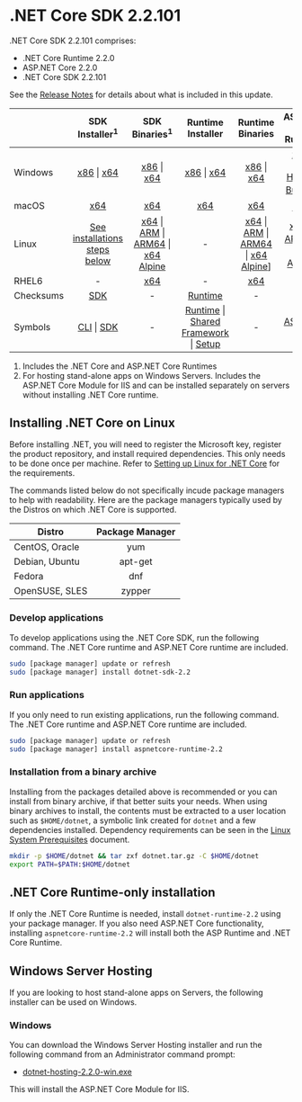 # .NET Core SDK 2.2.101

.NET Core SDK 2.2.101 comprises:

* .NET Core Runtime 2.2.0
* ASP.NET Core 2.2.0
* .NET Core SDK 2.2.101

See the [Release Notes][release-notes] for details about what is included in this update.

|           | SDK Installer<sup>1</sup>                        | SDK Binaries<sup>1</sup>                 | Runtime Installer                                        | Runtime Binaries                                 | ASP.NET Core Runtime           |
| --------- | :------------------------------------------:     | :----------------------:                 | :---------------------------:                            | :-------------------------:                      | :-----------------:            |
| Windows   | [x86][dotnet-sdk-win-x86.exe] \| [x64][dotnet-sdk-win-x64.exe] | [x86][dotnet-sdk-win-x86.zip] \| [x64][dotnet-sdk-win-x64.zip] | [x86][dotnet-runtime-win-x86.exe] \| [x64][dotnet-runtime-win-x64.exe] | [x86][dotnet-runtime-win-x86.zip] \| [x64][dotnet-runtime-win-x64.zip] | [x86][aspnetcore-runtime-win-x86.exe] \| [x64][aspnetcore-runtime-win-x64.exe] <br> [Hosting Bundle][dotnet-hosting-win.exe]<sup>2</sup> |
| macOS     | [x64][dotnet-sdk-osx-x64.pkg]  | [x64][dotnet-sdk-osx-x64.tar.gz]     | [x64][dotnet-runtime-osx-x64.pkg] | [x64][dotnet-runtime-osx-x64.tar.gz] | [x64][aspnetcore-runtime-osx-x64.tar.gz]<sup>1</sup>
| Linux     | [See installations steps below][linux-install]   | [x64][dotnet-sdk-linux-x64.tar.gz] \| [ARM][dotnet-sdk-linux-arm.tar.gz] \| [ARM64][dotnet-sdk-linux-arm64.tar.gz] \| [x64 Alpine][dotnet-sdk-linux-musl-x64.tar.gz] | - | [x64][dotnet-runtime-linux-x64.tar.gz] \| [ARM][dotnet-runtime-linux-arm.tar.gz] \| [ARM64][dotnet-runtime-linux-arm64.tar.gz] \| [x64 Alpine][dotnet-runtime-linux-musl-x64.tar.gz]] | [x64][aspnetcore-runtime-linux-x64.tar.gz]<sup>1</sup>  \| [ARM32][aspnetcore-runtime-linux-arm.tar.gz]<sup>1</sup> \| [x64 Alpine][aspnetcore-runtime-linux-musl-x64.tar.gz]<sup>1</sup> |
| RHEL6     | -                                                | [x64][dotnet-sdk-rhel.6-x64.tar.gz]                    | -                                                        | [x64][dotnet-runtime-rhel.6-x64.tar.gz] | - |
| Checksums | [SDK][checksums-sdk]                             | -                                        | [Runtime][checksums-runtime]                             | - | - |
| Symbols   | [CLI][cli-symbols.zip] \| [SDK][dotnet-sdk-symbols.zip]  | -                                        | [Runtime][coreclr-symbols.zip] \| [Shared Framework][corefx-symbols.zip] \| [Setup][core-setup-symbols.zip] | - | [ASP.NET Core][aspnet-symbols.zip] |

1. Includes the .NET Core and ASP.NET Core Runtimes
2. For hosting stand-alone apps on Windows Servers. Includes the ASP.NET Core Module for IIS and can be installed separately on servers without installing .NET Core runtime.

## Installing .NET Core on Linux

Before installing .NET, you will need to register the Microsoft key, register the product repository, and install required dependencies. This only needs to be done once per machine. Refer to [Setting up Linux for .NET Core][linux-setup] for the requirements.

The commands listed below do not specifically incude package managers to help with readability. Here are the package managers typically used by the Distros on which .NET Core is supported.

| Distro | Package Manager  |
| ---             | :----:  |
| CentOS, Oracle  | yum     |
| Debian, Ubuntu  | apt-get |
| Fedora          | dnf     |
| OpenSUSE, SLES  | zypper  |

### Develop applications

To develop applications using the .NET Core SDK, run the following command. The .NET Core runtime and ASP.NET Core runtime are included.

```bash
sudo [package manager] update or refresh
sudo [package manager] install dotnet-sdk-2.2
```

### Run applications

If you only need to run existing applications, run the following command. The .NET Core runtime and ASP.NET Core runtime are included.

```bash
sudo [package manager] update or refresh
sudo [package manager] install aspnetcore-runtime-2.2
```

### Installation from a binary archive

Installing from the packages detailed above is recommended or you can install from binary archive, if that better suits your needs. When using binary archives to install, the contents must be extracted to a user location such as `$HOME/dotnet`, a symbolic link created for `dotnet` and a few dependencies installed. Dependency requirements can be seen in the [Linux System Prerequisites](https://github.com/dotnet/core/blob/main/Documentation/linux-prereqs.md) document.

```bash
mkdir -p $HOME/dotnet && tar zxf dotnet.tar.gz -C $HOME/dotnet
export PATH=$PATH:$HOME/dotnet
```

## .NET Core Runtime-only installation

If only the .NET Core Runtime is needed, install `dotnet-runtime-2.2` using your package manager. If you also need ASP.NET Core functionality, installing `aspnetcore-runtime-2.2` will install both the ASP Runtime and .NET Core Runtime.

## Windows Server Hosting

If you are looking to host stand-alone apps on Servers, the following installer can be used on Windows.

### Windows

You can download the Windows Server Hosting installer and run the following command from an Administrator command prompt:

* [dotnet-hosting-2.2.0-win.exe][dotnet-hosting-win.exe]

This will install the ASP.NET Core Module for IIS.

[blob-runtime]: https://dotnetcli.blob.core.windows.net/dotnet/Runtime/
[blob-sdk]: https://dotnetcli.blob.core.windows.net/dotnet/Sdk/
[release-notes]: https://github.com/dotnet/core/blob/main/release-notes/2.2/2.2.101-SDK/2.2.101.md

[aspnetcore-runtime-linux-arm.tar.gz]: https://download.visualstudio.microsoft.com/download/pr/860e937d-aa99-4047-b957-63b4cba047de/da5ed8a5e7c1ac3b4f3d59469789adac/aspnetcore-runtime-2.2.0-linux-arm.tar.gz
[aspnetcore-runtime-linux-musl-x64.tar.gz]: https://download.visualstudio.microsoft.com/download/pr/60655cf9-5d19-4146-ac65-7ce8a23b5a4b/4393f9d9c5ebe85a2e27d83f500a6562/aspnetcore-runtime-2.2.0-linux-musl-x64.tar.gz
[aspnetcore-runtime-linux-x64.tar.gz]: https://download.visualstudio.microsoft.com/download/pr/69ee3993-54fe-4687-9388-25b1e0c888fb/df2ba0637e68f6e8ee212a38756a4002/aspnetcore-runtime-2.2.0-linux-x64.tar.gz
[aspnetcore-runtime-osx-x64.tar.gz]: https://download.visualstudio.microsoft.com/download/pr/569b6c23-1b22-458f-91d0-b7b45ad4efcd/daafc07506cf1e42d62b6df0c1843515/aspnetcore-runtime-2.2.0-osx-x64.tar.gz
[aspnetcore-runtime-win-arm.zip]: https://download.visualstudio.microsoft.com/download/pr/7f19b834-339a-41b2-8709-0f29dcb27ce8/e062f2bc065c89ae80d3f5a118534664/aspnetcore-runtime-2.2.0-win-arm.zip
[aspnetcore-runtime-win-x64.exe]: https://download.visualstudio.microsoft.com/download/pr/4d87102c-31b3-46a0-bf94-698a12481366/a1c3cdf6cc5a5029b58329954430129b/aspnetcore-runtime-2.2.0-win-x64.exe
[aspnetcore-runtime-win-x64.zip]: https://download.visualstudio.microsoft.com/download/pr/8073bb2c-6e05-4486-81eb-f37cb714a1b6/03ffd5e3934f6143cdfc87e04ccc3797/aspnetcore-runtime-2.2.0-win-x64.zip
[aspnetcore-runtime-win-x86.exe]: https://download.visualstudio.microsoft.com/download/pr/70800ed3-22cd-4111-9e00-e9fc3535d5c6/f7b76341e582f3a8952b7fdec06e0646/aspnetcore-runtime-2.2.0-win-x86.exe
[aspnetcore-runtime-win-x86.zip]: https://download.visualstudio.microsoft.com/download/pr/3974a408-f437-44e7-8bf2-8ccf7f6ef73e/bcc8807e64d3b24c8cfd43e9f47521e5/aspnetcore-runtime-2.2.0-win-x86.zip
[dotnet-hosting-win.exe]: https://download.visualstudio.microsoft.com/download/pr/48adfc75-bce7-4621-ae7a-5f3c4cf4fc1f/9a8e07173697581a6ada4bf04c845a05/dotnet-hosting-2.2.0-win.exe
[dotnet-runtime-linux-arm.tar.gz]: https://download.visualstudio.microsoft.com/download/pr/a3f3e38e-246a-4eab-8da3-63f9cd1b1c13/c2e795a9bb03bc75d3cfa767f3f77310/dotnet-runtime-2.2.0-linux-arm.tar.gz
[dotnet-runtime-linux-arm64.tar.gz]: https://download.visualstudio.microsoft.com/download/pr/8931cb99-76f8-4d62-82be-881b79b03aac/9b31f0cbd0caac6d1639cece76d414a8/dotnet-runtime-2.2.0-linux-arm64.tar.gz
[dotnet-runtime-linux-musl-x64.tar.gz]: https://download.visualstudio.microsoft.com/download/pr/6bb6c059-a9fe-44ad-9f9e-12027c858253/2742ebd7660077902e4a5f3f85d156c7/dotnet-runtime-2.2.0-linux-musl-x64.tar.gz
[dotnet-runtime-linux-x64.tar.gz]: https://download.visualstudio.microsoft.com/download/pr/1057e14e-16cc-410b-80a4-5c2420c8359c/004dc3ce8255475d4723de9a011ac513/dotnet-runtime-2.2.0-linux-x64.tar.gz
[dotnet-runtime-osx-x64.pkg]: https://download.visualstudio.microsoft.com/download/pr/953c69dc-2b70-4237-89e8-d0675d8e89b7/4ccde130c14f69659da5826c0b2fbe95/dotnet-runtime-2.2.0-osx-x64.pkg
[dotnet-runtime-osx-x64.tar.gz]: https://download.visualstudio.microsoft.com/download/pr/1d8682c5-f211-4724-9f6b-0d44eb1593d4/32d8ff5607122a05e2200fe0961cfc40/dotnet-runtime-2.2.0-osx-x64.tar.gz
[dotnet-runtime-rhel.6-x64.tar.gz]: https://download.visualstudio.microsoft.com/download/pr/279664c2-a29a-423b-967d-d58bc7abe14c/a40e0f1065c062b6dc91cf4523111513/dotnet-runtime-2.2.0-rhel.6-x64.tar.gz
[dotnet-runtime-win-arm.zip]: https://download.visualstudio.microsoft.com/download/pr/42443f24-e035-42c2-a998-57f58a7573ea/d885e17a85793394ad12b804999cfc32/dotnet-runtime-2.2.0-win-arm.zip
[dotnet-runtime-win-arm64.zip]: https://download.visualstudio.microsoft.com/download/pr/be1aa948-6b3a-418c-bb85-5bb8ca4be04c/8aa70e41272cbaf2b619b4cd4824974b/dotnet-runtime-2.2.0-win-arm64.zip
[dotnet-runtime-win-x64.exe]: https://download.visualstudio.microsoft.com/download/pr/03b9322b-c24d-4219-a092-baf7d6e4d124/83a706f62a41c466805dedc23429427b/dotnet-runtime-2.2.0-win-x64.exe
[dotnet-runtime-win-x64.zip]: https://download.visualstudio.microsoft.com/download/pr/62711024-fa98-4919-9fe0-466744b20941/4cdef0431350a441b45e11784f657b09/dotnet-runtime-2.2.0-win-x64.zip
[dotnet-runtime-win-x86.exe]: https://download.visualstudio.microsoft.com/download/pr/2ed3aa9d-dd33-4a00-bb51-814de2b92d0c/0624fc37ff340d2b38c95a1f667de99c/dotnet-runtime-2.2.0-win-x86.exe
[dotnet-runtime-win-x86.zip]: https://download.visualstudio.microsoft.com/download/pr/ab4bbec2-ace5-487b-85fd-4ac897440040/23e50fbfc65d3b54aec21107eeb0a66d/dotnet-runtime-2.2.0-win-x86.zip

[dotnet-sdk-linux-arm.tar.gz]: https://download.visualstudio.microsoft.com/download/pr/36bff52b-2cdd-4011-8e92-d00f7537704f/9885ba267b1ef29a1401adc387d9a016/dotnet-sdk-2.2.101-linux-arm.tar.gz
[dotnet-sdk-linux-arm64.tar.gz]: https://download.visualstudio.microsoft.com/download/pr/459a91e4-6346-4c46-8a80-1d4e65365c4f/aff3944147386e5aeb6b0fd9a5fd6c68/dotnet-sdk-2.2.101-linux-arm64.tar.gz
[dotnet-sdk-linux-musl-x64.tar.gz]: https://download.visualstudio.microsoft.com/download/pr/a2218d7b-42ed-40aa-8877-8c6a917d1f70/7b642613a881b0ce11c00b31edfe56cf/dotnet-sdk-2.2.101-linux-musl-x64.tar.gz
[dotnet-sdk-linux-x64.tar.gz]: https://download.visualstudio.microsoft.com/download/pr/80e1d007-d6f0-402f-b047-779464dd989b/9ae5e2df9aa166b720bdb92d19977044/dotnet-sdk-2.2.101-linux-x64.tar.gz
[dotnet-sdk-linux-x64.tar.gz]: https://download.visualstudio.microsoft.com/download/pr/80e1d007-d6f0-402f-b047-779464dd989b/9ae5e2df9aa166b720bdb92d19977044/dotnet-sdk-2.2.101-linux-x64.tar.gz
[dotnet-sdk-osx-x64.pkg]: https://download.visualstudio.microsoft.com/download/pr/244e2914-a8f7-4663-b661-157a5acfba9a/557328144b62e5d0207572e5f2a61f82/dotnet-sdk-2.2.101-osx-x64.pkg
[dotnet-sdk-osx-x64.tar.gz]: https://download.visualstudio.microsoft.com/download/pr/55c65d12-5f99-45d3-aa14-35359a6d02ca/3f6bcd694e3bfbb84e6b99e65279bd1e/dotnet-sdk-2.2.101-osx-x64.tar.gz
[dotnet-sdk-rhel.6-x64.tar.gz]: https://download.visualstudio.microsoft.com/download/pr/468a5b22-f817-4e62-a8b3-517907c54aaa/903657aec3df949337c37a9532e8e315/dotnet-sdk-2.2.101-rhel.6-x64.tar.gz
[dotnet-sdk-rhel.6-x64.tar.gz]: https://download.visualstudio.microsoft.com/download/pr/468a5b22-f817-4e62-a8b3-517907c54aaa/903657aec3df949337c37a9532e8e315/dotnet-sdk-2.2.101-rhel.6-x64.tar.gz
[dotnet-sdk-rhel.6-x64.tar.gz]: https://download.visualstudio.microsoft.com/download/pr/468a5b22-f817-4e62-a8b3-517907c54aaa/903657aec3df949337c37a9532e8e315/dotnet-sdk-2.2.101-rhel.6-x64.tar.gz
[dotnet-sdk-win-x64.exe]: https://download.visualstudio.microsoft.com/download/pr/d4592a50-b583-434a-bcda-529e506a7e0d/b1fee3bb02e4d5b831bd6057af67a91b/dotnet-sdk-2.2.101-win-x64.exe
[dotnet-sdk-win-x64.zip]: https://download.visualstudio.microsoft.com/download/pr/25d4104d-1776-41cb-b96e-dff9e9bf1542/b878c013de90f0e6c91f6f3c98a2d592/dotnet-sdk-2.2.101-win-x64.zip
[dotnet-sdk-win-x86.exe]: https://download.visualstudio.microsoft.com/download/pr/ee6d9efe-1a5b-4fb2-af45-40b79d1ddfe6/6f3f1078dbe2bd5b1656a8ab14614205/dotnet-sdk-2.2.101-win-x86.exe
[dotnet-sdk-win-x86.zip]: https://download.visualstudio.microsoft.com/download/pr/f3962c7d-fdcf-4818-90cc-81ed7a0cef23/c649ab4926c382df9e2ea1351a5c337f/dotnet-sdk-2.2.101-win-x86.zip

[aspnet-symbols.zip]: https://download.visualstudio.microsoft.com/download/pr/e0c8c95e-4e4c-4cc3-9b5c-7c6740feba1f/3cae4aeb08ededcc4b6d0986eee3fb80/aspnet-2.2.0-symbols.zip
[aspnet-extensions-symbols.zip]: https://download.visualstudio.microsoft.com/download/pr/81c09839-3d1f-42d8-8a14-a52cba70c8a4/04280557d2b96f0840cbf4c4ea59937c/aspnet-extensions-2.2.0-symbols.zip
[cli-symbols.zip]: https://download.visualstudio.microsoft.com/download/pr/546ad62a-4839-4170-9a59-86c569f18725/69bd4fe0372becfb354264f664b12d5b/cli-2.2.0-symbols.zip
[core-setup-symbols.zip]: https://download.visualstudio.microsoft.com/download/pr/53b39749-d31a-4272-a280-8d3cd1974922/da1c0fb161ecdc0c09810b98bb115ffb/core-setup-2.2.0-symbols.zip
[coreclr-symbols.zip]: https://download.visualstudio.microsoft.com/download/pr/a6a3fcc6-e72c-4d56-a002-c1ea2ebf491b/b00ec1d7aeee16b002579e7855d8574a/coreclr-2.2.0-symbols.zip
[corefx-symbols.zip]: https://download.visualstudio.microsoft.com/download/pr/6576cf85-ad10-49c7-ab3f-f26c2ba1e518/621fc14558560a3c585697ee5e77993a/corefx-2.2.0-symbols.zip
[dotnet-sdk-symbols.zip]: https://download.visualstudio.microsoft.com/download/pr/4b233b85-7b9b-4e7b-a2ed-62fd6017b65e/91ed01dbe66f087e9d7b5f0a7c97f289/dotnet-sdk-2.2.0-symbols.zip
[sdk-symbols-symbols.zip]: https://download.visualstudio.microsoft.com/download/pr/b14fc6a3-2fe4-4cb5-8083-d752ca106944/86f2e153b184b09ef90ac4499cec0ef6/sdk-symbols-2.2.0-symbols.zip
[templating-symbols.zip]: https://download.visualstudio.microsoft.com/download/pr/52249021-0c7f-477a-b961-72b64694fb47/22b0006ce020a668309a2c254f2996f4/templating-2.2.0-symbols.zip
[websdk-symbols.zip]: https://download.visualstudio.microsoft.com/download/pr/0ecfbde4-d827-4e2a-b2ae-b67f1e72495b/8a5e533a4b846d6877be4420a42664fd/websdk-2.2.0-symbols.zip

[checksums-runtime]: https://dotnetcli.blob.core.windows.net/dotnet/checksums/2.2.0-runtime-sha.txt
[checksums-sdk]: https://dotnetcli.blob.core.windows.net/dotnet/checksums/2.2.101-sdk-sha.txt

[linux-install]: https://docs.microsoft.com/dotnet/core/install/linux
[linux-setup]: https://github.com/dotnet/core/blob/main/Documentation/linux-setup.md

[dotnet-blog]: https://aka.ms/netcore22announce